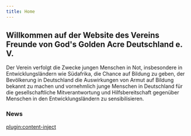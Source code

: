 ```yaml
---
title: Home
---
```

## Willkommen auf der Website des Vereins Freunde von God's Golden Acre Deutschland e. V.
Der Verein verfolgt die Zwecke jungen Menschen in Not, insbesondere in Entwicklungsländern wie Südafrika, die Chance auf Bildung zu geben, der Bevölkerung in Deutschland die Auswirkungen von Armut auf Bildung bekannt zu machen und vornehmlich junge Menschen in Deutschland für die gesellschaftliche Mitverantwortung und Hilfsbereitschaft gegenüber Menschen in den Entwicklungsländern zu sensibilisieren.
### News
[plugin:content-inject](/news)